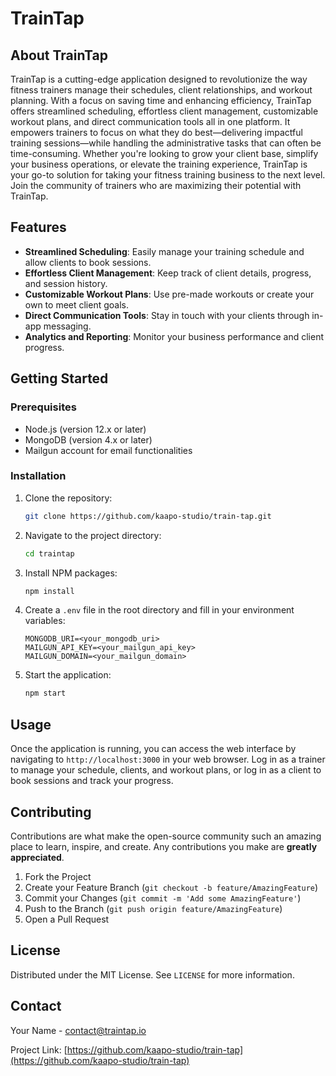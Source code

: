 # TrainTap

## About TrainTap

TrainTap is a cutting-edge application designed to revolutionize the way fitness trainers manage their schedules, client relationships, and workout planning. With a focus on saving time and enhancing efficiency, TrainTap offers streamlined scheduling, effortless client management, customizable workout plans, and direct communication tools all in one platform. It empowers trainers to focus on what they do best—delivering impactful training sessions—while handling the administrative tasks that can often be time-consuming. Whether you're looking to grow your client base, simplify your business operations, or elevate the training experience, TrainTap is your go-to solution for taking your fitness training business to the next level. Join the community of trainers who are maximizing their potential with TrainTap.

## Features

- **Streamlined Scheduling**: Easily manage your training schedule and allow clients to book sessions.
- **Effortless Client Management**: Keep track of client details, progress, and session history.
- **Customizable Workout Plans**: Use pre-made workouts or create your own to meet client goals.
- **Direct Communication Tools**: Stay in touch with your clients through in-app messaging.
- **Analytics and Reporting**: Monitor your business performance and client progress.

## Getting Started

### Prerequisites

- Node.js (version 12.x or later)
- MongoDB (version 4.x or later)
- Mailgun account for email functionalities

### Installation

1. Clone the repository:

   ```sh
   git clone https://github.com/kaapo-studio/train-tap.git
   ```

2. Navigate to the project directory:

   ```sh
   cd traintap
   ```

3. Install NPM packages:

   ```sh
   npm install
   ```

4. Create a `.env` file in the root directory and fill in your environment variables:

   ```plaintext
   MONGODB_URI=<your_mongodb_uri>
   MAILGUN_API_KEY=<your_mailgun_api_key>
   MAILGUN_DOMAIN=<your_mailgun_domain>
   ```

5. Start the application:

   ```sh
   npm start
   ```

## Usage

Once the application is running, you can access the web interface by navigating to `http://localhost:3000` in your web browser. Log in as a trainer to manage your schedule, clients, and workout plans, or log in as a client to book sessions and track your progress.

## Contributing

Contributions are what make the open-source community such an amazing place to learn, inspire, and create. Any contributions you make are **greatly appreciated**.

1. Fork the Project
2. Create your Feature Branch (`git checkout -b feature/AmazingFeature`)
3. Commit your Changes (`git commit -m 'Add some AmazingFeature'`)
4. Push to the Branch (`git push origin feature/AmazingFeature`)
5. Open a Pull Request

## License

Distributed under the MIT License. See `LICENSE` for more information.

## Contact

Your Name - <contact@traintap.io>

Project Link: [https://github.com/kaapo-studio/train-tap](https://github.com/kaapo-studio/train-tap)
